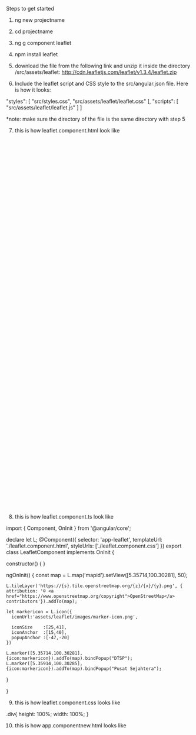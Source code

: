 Steps to get started

1. ng new projectname
2. cd projectname
3. ng g component leaflet
4. npm install leaflet

5. download the file from the following link and unzip it inside the directory /src/assets/leaflet: http://cdn.leafletjs.com/leaflet/v1.3.4/leaflet.zip

6. Include the leaflet script and CSS style to the src/angular.json file. Here is how it looks:

"styles": [
              "src/styles.css",
              "src/assets/leaflet/leaflet.css"
 ],
 "scripts": [
              "src/assets/leaflet/leaflet.js"
 ]           ]

*note: make sure the directory of the file is the same directory with step 5

7. this is how leaflet.component.html look like
<!DOCTYPE html>
<html lang="en">

<head>
<link rel="stylesheet" href="http://cdn.leafletjs.com/leaflet/v0.7.7/leaflet.css" />

<style>

#mapid { height: 1000px;
  width: 100% }

</style>

</head>

<body>

<div id="mapid"></div>

</body>

</html>

8. this is how leaflet.component.ts look like

import { Component, OnInit } from '@angular/core';

declare let L;
@Component({
  selector: 'app-leaflet',
  templateUrl: './leaflet.component.html',
  styleUrls: ['./leaflet.component.css']
})
export class LeafletComponent implements OnInit {

  constructor() { }

  ngOnInit() {
    const map = L.map('mapid').setView([5.35714,100.30281], 50);

    L.tileLayer('https://{s}.tile.openstreetmap.org/{z}/{x}/{y}.png', {
    attribution: '© <a href="https://www.openstreetmap.org/copyright">OpenStreetMap</a> contributors'}).addTo(map);

    let markericon = L.icon({
      iconUrl:'assets/leaflet/images/marker-icon.png',

      iconSize    :[25,41],
      iconAnchor  :[15,40],
      popupAnchor :[-47,-20]
    })

    L.marker([5.35714,100.30281],{icon:markericon}).addTo(map).bindPopup("DTSP");
    L.marker([5.35914,100.30285],{icon:markericon}).addTo(map).bindPopup("Pusat Sejahtera");
  }

}

9. this is how leaflet.component.css looks like

.div{
    height: 100%;
    width: 100%;
}

10. this is how app.componentnew.html looks like

<app-leaflet></app-leaflet>





